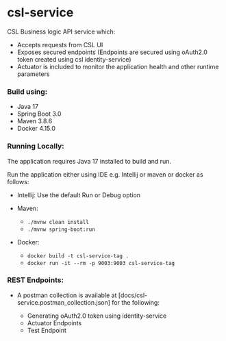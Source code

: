 # csl-service

CSL Business logic API service which:

* Accepts requests from CSL UI
* Exposes secured endpoints (Endpoints are secured using oAuth2.0 token created using csl identity-service)
* Actuator is included to monitor the application health and other runtime parameters

### Build using:

* Java 17
* Spring Boot 3.0
* Maven 3.8.6
* Docker 4.15.0

### Running Locally:

The application requires Java 17 installed to build and run.

Run the application either using IDE e.g. Intellij or maven or docker as follows:

* Intellij: Use the default Run or Debug option
 
* Maven:
  * `` ./mvnw clean install ``
  * `` ./mvnw spring-boot:run ``
 
* Docker:
    * `` docker build -t csl-service-tag . ``
    * `` docker run -it --rm -p 9003:9003 csl-service-tag ``

### REST Endpoints:

* A postman collection is available at [docs/csl-service.postman_collection.json] for the following:
  
  * Generating oAuth2.0 token using identity-service
  * Actuator Endpoints
  * Test Endpoint
